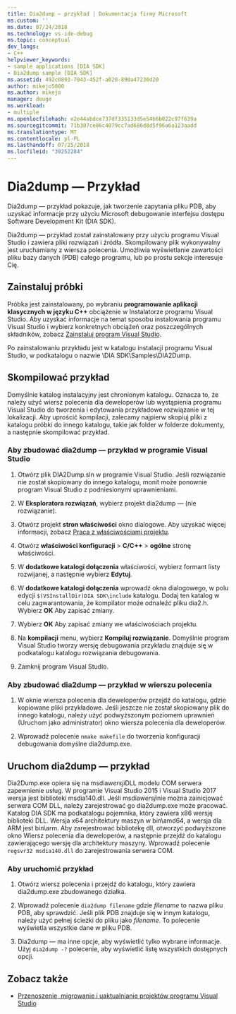 ```yaml
---
title: Dia2dump — przykład | Dokumentacja firmy Microsoft
ms.custom: ''
ms.date: 07/24/2018
ms.technology: vs-ide-debug
ms.topic: conceptual
dev_langs:
- C++
helpviewer_keywords:
- sample applications [DIA SDK]
- Dia2dump sample [DIA SDK]
ms.assetid: 492c0893-7043-452f-a020-890a47230d20
author: mikejo5000
ms.author: mikejo
manager: douge
ms.workload:
- multiple
ms.openlocfilehash: e2e44abdce737df335133d5e54b6b022c97f639a
ms.sourcegitcommit: 71b307ce86c4079cc7ad686d8d5f96a6a123aadd
ms.translationtype: MT
ms.contentlocale: pl-PL
ms.lasthandoff: 07/25/2018
ms.locfileid: "39252284"
---
```

# <a name="dia2dump-sample"></a>Dia2dump — Przykład

Dia2dump — przykład pokazuje, jak tworzenie zapytania pliku PDB, aby uzyskać informacje przy użyciu Microsoft debugowanie interfejsu dostępu Software Development Kit (DIA SDK).

Dia2dump — przykład został zainstalowany przy użyciu programu Visual Studio i zawiera pliki rozwiązań i źródła. Skompilowany plik wykonywalny jest uruchamiany z wiersza polecenia. Umożliwia wyświetlanie zawartości pliku bazy danych (PDB) całego programu, lub po prostu sekcje interesuje Cię.

## <a name="install-the-sample"></a>Zainstaluj próbki

Próbka jest zainstalowany, po wybraniu **programowanie aplikacji klasycznych w języku C++** obciążenie w Instalatorze programu Visual Studio. Aby uzyskać informacje na temat sposobu instalowania programu Visual Studio i wybierz konkretnych obciążeń oraz poszczególnych składników, zobacz [Zainstaluj program Visual Studio](../../install/install-visual-studio.md).

Po zainstalowaniu przykładu jest w katalogu instalacji programu Visual Studio, w podkatalogu o nazwie \DIA SDK\Samples\DIA2Dump.

## <a name="build-the-sample"></a>Skompilować przykład

Domyślnie katalog instalacyjny jest chronionym katalogu. Oznacza to, że należy użyć wiersz polecenia dla deweloperów lub wystąpienia programu Visual Studio do tworzenia i edytowania przykładowe rozwiązanie w tej lokalizacji. Aby uprościć kompilacji, zalecamy najpierw skopiuj pliki z katalogu próbki do innego katalogu, takie jak folder w folderze dokumenty, a następnie skompilować przykład.

### <a name="to-build-the-dia2dump-sample-in-visual-studio"></a>Aby zbudować dia2dump — przykład w programie Visual Studio

1. Otwórz plik DIA2Dump.sln w programie Visual Studio. Jeśli rozwiązanie nie został skopiowany do innego katalogu, monit może ponownie program Visual Studio z podniesionymi uprawnieniami.

1. W **Eksploratora rozwiązań**, wybierz projekt dia2dump — (nie rozwiązanie).

1. Otwórz projekt **stron właściwości** okno dialogowe. Aby uzyskać więcej informacji, zobacz [Praca z właściwościami projektu](/cpp/ide/working-with-project-properties).

1. Otwórz **właściwości konfiguracji** > **C/C++** > **ogólne** stronę właściwości.

1. W **dodatkowe katalogi dołączenia** właściwości, wybierz formant listy rozwijanej, a następnie wybierz **Edytuj**.

1. W **dodatkowe katalogi dołączenia** wprowadź okna dialogowego, w polu edycji `$(VSInstallDir)DIA SDK\include` katalogu. Dodaj ten katalog w celu zagwarantowania, że kompilator może odnaleźć pliku dia2.h. Wybierz **OK** Aby zapisać zmiany.

1. Wybierz **OK** Aby zapisać zmiany we właściwościach projektu.

1. Na **kompilacji** menu, wybierz **Kompiluj rozwiązanie**. Domyślnie program Visual Studio tworzy wersję debugowania przykładu znajduje się w podkatalogu katalogu rozwiązania debugowania.

1. Zamknij program Visual Studio.

### <a name="to-build-the-dia2dump-sample-at-the-command-line"></a>Aby zbudować dia2dump — przykład w wierszu polecenia

1. W oknie wiersza polecenia dla deweloperów przejdź do katalogu, gdzie kopiowane pliki przykładowe. Jeśli jeszcze nie został skopiowany plik do innego katalogu, należy użyć podwyższonym poziomem uprawnień (Uruchom jako administrator) okno wiersza polecenia dla deweloperów.

1. Wprowadź polecenie `nmake makefile` do tworzenia konfiguracji debugowania domyślne dia2dump.exe.

## <a name="run-the-dia2dump-sample"></a>Uruchom dia2dump — przykład

Dia2Dump.exe opiera się na msdia*wersji*DLL modelu COM serwera zapewnienie usług. W programie Visual Studio 2015 i Visual Studio 2017 wersja jest biblioteki msdia140.dll. Jeśli msdia*wersji*nie można zainicjować serwera COM DLL, należy zarejestrować go dia2dump.exe może pracować. Katalog DIA SDK ma podkatalogu pojemnika, który zawiera x86 wersję biblioteki DLL. Wersja x64 architektury maszyn w bin\amd64, a wersja dla ARM jest bin\arm. Aby zarejestrować bibliotekę dll, otworzyć podwyższone okno Wiersz polecenia dla deweloperów, a następnie przejdź do katalogu zawierającego wersję dla architektury maszyny. Wprowadź polecenie `regsvr32 msdia140.dll` do zarejestrowania serwera COM.

### <a name="to-run-the-sample"></a>Aby uruchomić przykład

1. Otwórz wiersz polecenia i przejdź do katalogu, który zawiera dia2dump.exe zbudowanego działka.

1. Wprowadź polecenie `dia2dump filename` gdzie *filename* to nazwa pliku PDB, aby sprawdzić. Jeśli plik PDB znajduje się w innym katalogu, należy użyć pełnej ścieżki do pliku jako *filename*. To polecenie wyświetla wszystkie dane w pliku PDB.

1. Dia2dump — ma inne opcje, aby wyświetlić tylko wybrane informacje. Użyj `dia2dump -?` polecenie, aby wyświetlić listę wszystkich dostępnych opcji.

## <a name="see-also"></a>Zobacz także

- [Przenoszenie, migrowanie i uaktualnianie projektów programu Visual Studio](../../porting/port-migrate-and-upgrade-visual-studio-projects.md)  
